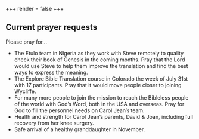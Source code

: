 +++
render = false
+++

## Current prayer requests

Please pray for...

- The Etulo team in Nigeria as they work with Steve remotely to quality check their book of Genesis in the coming months. Pray that the Lord would use Steve to help them improve the translation and find the best ways to express the meaning.
- The Explore Bible Translation course in Colorado the week of July 31st with 17 participants. Pray that it would move people closer to joining Wycliffe.
- For many more people to join the mission to reach the Bibleless people of the world with God’s Word, both in the USA and overseas. Pray for God to fill the personnel needs on Carol Jean’s team.
- Health and strength for Carol Jean’s parents, David & Joan, including full recovery from her knee surgery.
- Safe arrival of a healthy granddaughter in November.
